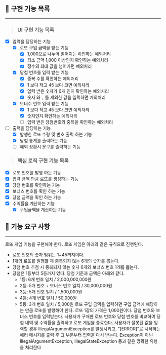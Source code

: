 ## 🚀 구현 기능 목록

---

> ### UI 구현 기능 목록

- [x] 입력을 담당하는 기능
  - [x] 로또 구입 금액을 받는 기능
    - [x] 1,000으로 나누어 떨어지는 확인하는 예외처리
    - [x] 최소 금액 1,000 이상인지 확인하는 예외처리
    - [x] 정수의 최대 값을 넘어가면 예외처리
  - [x] 당첨 번호를 입력 받는 기능
    - [x] 중복 수를 확인하는 예외처리
    - [x] 1 보다 작고 45 보다 크면 예외처리
    - [x] 입력 받은 숫자가 6개 인지 확인하는 예외처리
    - [x] 숫자 와 `,` 를 제외한 값을 입력하면 예외처리
  - [x] 보너수 번호 입력 받는 기능
    - [x] 1 보다 작고 45 보다 크면 예외처리
    - [x] 숫자인지 확인하는 예외처리
    - [ ] 입력 받은 당첨번호와 중복을 확인하는 예외처리
     
- [ ] 출력을 담당하는 기능
  - [x] 발행한 로또 수량 및 번호 출력 하는 기능
  - [x] 당첨 통계를 출력하는 기능
  - [ ] 예외 상황시 문구를 출력하는 기능 

> ### 핵심 로직 구현 기능 목록

- [x] 로또 번호를 발행 하는 기능
- [x] 입력 금액 만큼 로또를 생성하는 기능
- [x] 당첨 번호를 확인하는 기능
- [x] 보너스 번호를 확인 하는 기능
- [x] 당첨 금액을 확인 하는 기능
- [x] 수익률을 계산하는 기능
  - [x] 구입금액을 계산하는 기능

## 🚀 기능 요구 사항

---

로또 게임 기능을 구현해야 한다. 로또 게임은 아래와 같은 규칙으로 진행된다.

- 로또 번호의 숫자 범위는 1~45까지이다.
- 1개의 로또를 발행할 때 중복되지 않는 6개의 숫자를 뽑는다.
- 당첨 번호 추첨 시 중복되지 않는 숫자 6개와 보너스 번호 1개를 뽑는다.
- 당첨은 1등부터 5등까지 있다. 당첨 기준과 금액은 아래와 같다.
    - 1등: 6개 번호 일치 / 2,000,000,000원
    - 2등: 5개 번호 + 보너스 번호 일치 / 30,000,000원
    - 3등: 5개 번호 일치 / 1,500,000원
    - 4등: 4개 번호 일치 / 50,000원
    - 5등: 3개 번호 일치 / 5,000원
      로또 구입 금액을 입력하면 구입 금액에 해당하는 만큼 로또를 발행해야 한다.
      로또 1장의 가격은 1,000원이다.
      당첨 번호와 보너스 번호를 입력받는다.
      사용자가 구매한 로또 번호와 당첨 번호를 비교하여 당첨 내역 및 수익률을 출력하고 로또 게임을 종료한다.
      사용자가 잘못된 값을 입력할 경우 IllegalArgumentException를 발생시키고, "[ERROR]"로 시작하는 에러 메시지를 출력 후 그 부분부터 입력을 다시 받는다.
      Exception이 아닌 IllegalArgumentException, IllegalStateException 등과 같은 명확한 유형을 처리한다